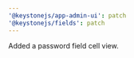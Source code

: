 ```yaml
---
'@keystonejs/app-admin-ui': patch
'@keystonejs/fields': patch
---
```


Added a password field cell view.
